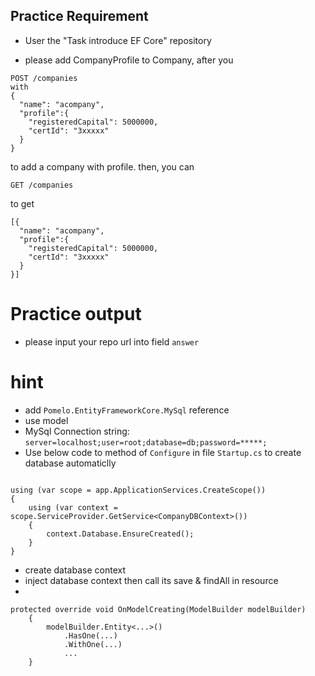 ## Practice Requirement
- User the "Task introduce EF Core" repository 
* please add CompanyProfile to Company, after you
```
POST /companies
with
{
  "name": "acompany",
  "profile":{
	"registeredCapital": 5000000,
	"certId": "3xxxxx"
  }
}
```
to add a company with profile.
then, you can
```
GET /companies
```
to get
```
[{
  "name": "acompany",
  "profile":{
	"registeredCapital": 5000000,
	"certId": "3xxxxx"
  }
}]
```

# Practice output
* please input your repo url into field `answer`

# hint

* add `Pomelo.EntityFrameworkCore.MySql` reference
* use model
* MySql Connection string: `server=localhost;user=root;database=db;password=*****;`
* Use below code to method of `Configure` in file `Startup.cs` to create database automaticlly
```

using (var scope = app.ApplicationServices.CreateScope())
{
    using (var context = scope.ServiceProvider.GetService<CompanyDBContext>())
    {
        context.Database.EnsureCreated();
    }
}
```
* create database context
* inject database context then call its save & findAll in resource
* 
```
protected override void OnModelCreating(ModelBuilder modelBuilder)
    {
        modelBuilder.Entity<...>()
            .HasOne(...)
            .WithOne(...)
            ...
    }
```
